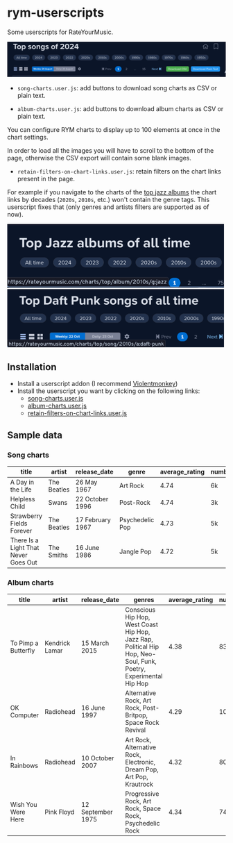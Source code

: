 # rym-userscripts

Some userscripts for RateYourMusic.

![preview](docs/userscript_buttons.png)

- `song-charts.user.js`: add buttons to download song charts as CSV or plain text.

- `album-charts.user.js`: add buttons to download album charts as CSV or plain text.

You can configure RYM charts to display up to 100 elements at once in the chart settings.

In order to load all the images you will have to scroll to the bottom of the page, otherwise the CSV export will contain some blank images.

- `retain-filters-on-chart-links.user.js`: retain filters on the chart links present in the page.

For example if you navigate to the charts of the [top jazz albums](https://rateyourmusic.com/charts/top/album/all-time/g:jazz/) the chart links by decades (`2020s`, `2010s`, etc.) won't contain the genre tags. This userscript fixes that (only genres and artists filters are supported as of now).

<a href="docs/userscript_genre_filter_retained.png"><img src="docs/userscript_genre_filter_retained.png" width="500"/></a>
<a href="docs/userscript_artist_filter_retained.png"><img src="docs/userscript_artist_filter_retained.png" width="500"/></a>

## Installation

- Install a userscript addon (I recommend [Violentmonkey](https://violentmonkey.github.io/))
- Install the userscript you want by clicking on the following links:
  - [song-charts.user.js](https://github.com/dbeley/rym-userscripts/raw/main/song-charts.user.js)
  - [album-charts.user.js](https://github.com/dbeley/rym-userscripts/raw/main/album-charts.user.js)
  - [retain-filters-on-chart-links.user.js](https://github.com/dbeley/rym-userscripts/raw/main/retain-filters-on-chart-links.user.js)

## Sample data

### Song charts


| title | artist | release_date | genre | average_rating | number_of_ratings | image_url |
| --- | --- | --- | --- | --- | --- | --- |
| A Day in the Life | The Beatles |	26 May 1967 | Art Rock | 4.74 |	6k | https://e.snmc.io/i/300/s/17e154620068ef6923a4fc7abbdfc3e8/10941490/The%20Beatles%20-%20Sgt_%20Pepper's%20Lonely%20Hearts%20Club%20Band%2C%20Cover%20art.jpeg |
| Helpless Child | Swans | 22 October 1996 | Post-Rock | 4.74 | 3k | https://e.snmc.io/i/300/s/742b19a60e882643737cdde408788ceb/1868623/Swans%20-%20Soundtracks%20for%20the%20Blind%2C%20Cover%20art.jpeg |
| Strawberry Fields Forever | The Beatles | 17 February 1967 | Psychedelic Pop | 4.73 | 5k | https://e.snmc.io/i/300/s/22b07b0f5428621d5952e23e7800022d/5770162/The%20Beatles%20-%20Magical%20Mystery%20Tour%2C%20Cover%20art.jpeg |
| There Is a Light That Never Goes Out | The Smiths | 16 June 1986 | Jangle Pop | 4.72 | 5k | https://e.snmc.io/i/300/s/21bcf64f8478a3bb189c5ebb8f326068/12056415/The%20Smiths%20-%20The%20Queen%20Is%20Dead%2C%20Cover%20art.png |


### Album charts

| title | artist | release_date | genres | average_rating | number_of_votes | number_of_reviews | image_url |
| --- | --- | --- | --- | --- | --- | --- | --- |
| To Pimp a Butterfly | Kendrick Lamar | 15 March 2015 | Conscious Hip Hop, West Coast Hip Hop, Jazz Rap, Political Hip Hop, Neo-Soul, Funk, Poetry, Experimental Hip Hop | 4.38 | 83k | 769 | https://e.snmc.io/i/300/s/24619d37493bde1cc35d160e31d170ae/8121875/Kendrick%20Lamar%20-%20To%20Pimp%20a%20Butterfly%2C%20Cover%20art.jpeg |
| OK Computer | Radiohead | 16 June 1997 | Alternative Rock, Art Rock, Post-Britpop, Space Rock Revival | 4.29 | 107k | 2k | https://e.snmc.io/i/300/s/4b89c6190a18ed4c06d8068c556a5f9e/11993756/Radiohead%20-%20OK%20Computer%2C%20Cover%20art.jpeg |
| In Rainbows | Radiohead | 10 October 2007 | Art Rock, Alternative Rock, Electronic, Dream Pop, Art Pop, Krautrock | 4.32 | 80k | 949 | https://e.snmc.io/i/300/s/9b1e5b9f0d61d7177b42c31fb881fdc7/5914164/Radiohead%20-%20In%20Rainbows%2C%20Cover%20art.jpeg |
| Wish You Were Here | Pink Floyd | 12 September 1975 | Progressive Rock, Art Rock, Space Rock, Psychedelic Rock | 4.34 | 74k | 1k | https://e.snmc.io/i/300/s/be389a69a7e6c54e4643f81fa57f3478/4184635/Pink%20Floyd%20-%20Wish%20You%20Were%20Here%2C%20Cover%20art.png |
